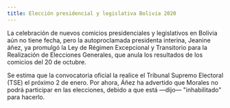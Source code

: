 ```yaml
---
title: Elección presidencial y legislativa Bolivia 2020
---
```


La celebración de nuevos comicios presidenciales y legislativos en Bolivia aún no tiene fecha, pero la autoproclamada presidenta interina, Jeanine áñez, ya promulgó la Ley de Régimen Excepcional y Transitorio para la Realización de Elecciones Generales, que anula los resultados de los comicios del 20 de octubre.

Se estima que la convocatoria oficial la realice el Tribunal Supremo Electoral (TSE) el próximo 2 de enero. Por ahora, Áñez ha advertido que Morales no podrá participar en las elecciones, debido a que está —dijo— "inhabilitado" para hacerlo.
